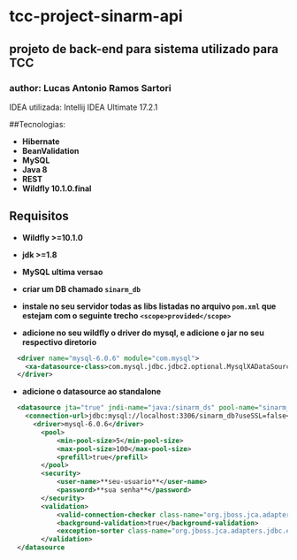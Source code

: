 # tcc-project-sinarm-api

## projeto de back-end para sistema utilizado para TCC

### author: Lucas Antonio Ramos Sartori

IDEA utilizada: Intellij IDEA Ultimate 17.2.1

##Tecnologias:

+ **Hibernate**
+ **BeanValidation**
+ **MySQL**
+ **Java 8**
+ **REST**
+ **Wildfly 10.1.0.final**


## Requisitos

+ **Wildfly >=10.1.0**
+ **jdk >=1.8**
+ **MySQL ultima versao**
+ **criar um DB chamado `sinarm_db`**
+ **instale no seu servidor todas as libs listadas no arquivo `pom.xml` que estejam com o seguinte trecho `<scope>provided</scope>`**

+ **adicione no seu wildfly o driver do mysql, e adicione o jar no seu respectivo diretorio**

```xml
  <driver name="mysql-6.0.6" module="com.mysql">
    <xa-datasource-class>com.mysql.jdbc.jdbc2.optional.MysqlXADataSource</xa-datasource-class>
  </driver>
```

+ **adicione o datasource ao standalone**

```xml
  <datasource jta="true" jndi-name="java:/sinarm_ds" pool-name="sinarm_ds" enabled="true" use-ccm="true">
    <connection-url>jdbc:mysql://localhost:3306/sinarm_db?useSSL=false</connection-url>
      <driver>mysql-6.0.6</driver>
        <pool>
            <min-pool-size>5</min-pool-size>
            <max-pool-size>100</max-pool-size>
            <prefill>true</prefill>
        </pool>
        <security>
            <user-name>**seu-usuario**</user-name>
            <password>**sua senha**</password>
        </security>
        <validation>
            <valid-connection-checker class-name="org.jboss.jca.adapters.jdbc.extensions.mysql.MySQLValidConnectionChecker"/>
            <background-validation>true</background-validation>
            <exception-sorter class-name="org.jboss.jca.adapters.jdbc.extensions.mysql.MySQLExceptionSorter"/>
        </validation>
  </datasource
```